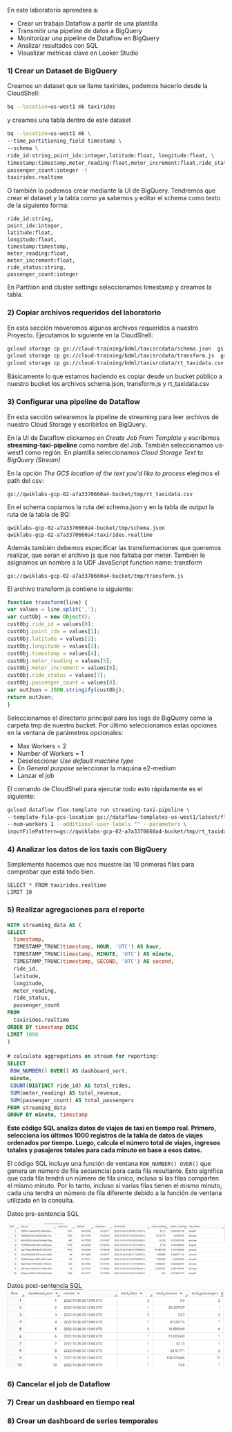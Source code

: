 
En este laboratorio aprenderá a:
- Crear un trabajo Dataflow a partir de una plantilla
- Transmitir una pipeline de datos a BigQuery
- Monitorizar una pipeline de Dataflow en BigQuery
- Analizar resultados con SQL
- Visualizar métricas clave en Looker Studio
### 1) Crear un Dataset de BigQuery
Creamos un dataset que se llame taxirides, podemos hacerlo desde la CloudShell:

```bash
bq --location=us-west1 mk taxirides

```

y creamos una tabla dentro de este dataset

```bash
bq --location=us-west1 mk \
--time_partitioning_field timestamp \
--schema \
ride_id:string,point_idx:integer,latitude:float, longitude:float, \
timestamp:timestamp,meter_reading:float,meter_increment:float,ride_status:string, \
passenger_count:integer -t
taxirides.realtime
```

O también lo podemos crear mediante la UI de BigQuery.
Tendremos que crear el dataset y la tabla como ya sabemos y editar el schema como texto de la siguiente forma:

```
ride_id:string,
point_idx:integer,
latitude:float,
longitude:float,
timestamp:timestamp,
meter_reading:float,
meter_increment:float,
ride_status:string,
passenger_count:integer
```

En Partition and cluster settings seleccionamos timestamp y creamos la tabla.

### 2) Copiar archivos requeridos del laboratorio
En esta sección moveremos algunos archivos requeridos a nuestro Proyecto.
Ejecutamos lo siguiente en la CloudShell:

```bash
gcloud storage cp gs://cloud-training/bdml/taxisrcdata/schema.json  gs://qwiklabs-gcp-02-a7a3370660a4-bucket/tmp/schema.json
gcloud storage cp gs://cloud-training/bdml/taxisrcdata/transform.js  gs://qwiklabs-gcp-02-a7a3370660a4-bucket/tmp/transform.js
gcloud storage cp gs://cloud-training/bdml/taxisrcdata/rt_taxidata.csv  gs://qwiklabs-gcp-02-a7a3370660a4-bucket/tmp/rt_taxidata.csv
```

Básicamente lo que estamos haciendo es copiar desde un bucket público a nuestro bucket los archivos schema.json, transform.js y rt_taxidata.csv

### 3) Configurar una pipeline de Dataflow
En esta sección setearemos la pipeline de streaming para leer archivos de nuestro Cloud Storage y escribirlos en BigQuery.

En la UI de Dataflow clickamos en _Create Job From Template_ y escribimos **streaming-taxi-pipeline** como nombre del Job. También seleccionamos us-west1 como región. En plantilla seleccionamos _Cloud Storage Text to BigQuery (Stream)_

En la opción _The GCS location of the text you'd like to process_ elegimos el path del csv:

```
gs://qwiklabs-gcp-02-a7a3370660a4-bucket/tmp/rt_taxidata.csv
```

En el schema copiamos la ruta del schema.json y en la tabla de output la ruta de la tabla de BQ:

```
qwiklabs-gcp-02-a7a3370660a4-bucket/tmp/schema.json
qwiklabs-gcp-02-a7a3370660a4:taxirides.realtime
```

Además también debemos especificar las transformaciones que queremos realizar, que seran el archivo js que nos faltaba por meter. También le asignamos un nombre a la UDF JavaScript function name: transform

```
gs://qwiklabs-gcp-02-a7a3370660a4-bucket/tmp/transform.js
```

El archivo transform.js contiene lo siguiente:

```javascript
function transform(line) {
var values = line.split(',');
var custObj = new Object();
custObj.ride_id = values[0];
custObj.point_idx = values[1];
custObj.latitude = values[2];
custObj.longitude = values[3];
custObj.timestamp = values[4];
custObj.meter_reading = values[5];
custObj.meter_increment = values[6];
custObj.ride_status = values[7];
custObj.passenger_count = values[8];
var outJson = JSON.stringify(custObj);
return outJson;
}
```

Seleccionamos el directorio principal para los logs de BigQuery como la carpeta tmp de nuestro bucket.
Por último seleccionamos estas opciones en la ventana de parámetros opcionales:
- Max Workers = 2
- Number of Workers = 1
- Deseleccionar _Use default machine type_
- En _General purpose_ seleccionar la máquina e2-medium
- Lanzar el job

El comando de CloudShell para ejecutar todo esto rápidamente es el siguiente:

```bash
gcloud dataflow flex-template run streaming-taxi-pipeline \
--template-file-gcs-location gs://dataflow-templates-us-west1/latest/flex/Stream_GCS_Text_to_BigQuery_Flex --region us-west1 \
--num-workers 1 --additional-user-labels "" --parameters \
inputFilePattern=gs://qwiklabs-gcp-02-a7a3370660a4-bucket/tmp/rt_taxidata.csv,JSONPath=gs://qwiklabs-gcp-02-a7a3370660a4-bucket/tmp/schema.json,outputTable=qwiklabs-gcp-02-a7a3370660a4:taxirides.realtime,javascriptTextTransformGcsPath=gs://qwiklabs-gcp-02-a7a3370660a4-bucket/tmp/transform.js,javascriptTextTransformFunctionName=transform,bigQueryLoadingTemporaryDirectory=gs://qwiklabs-gcp-02-a7a3370660a4-bucket/tmp,useStorageWriteApi=false,numStorageWriteApiStreams=0,javascriptTextTransformReloadIntervalMinutes=0,maxNumWorkers=2,workerMachineType=e2-medium
```


### 4) Analizar los datos de los taxis con BigQuery

Simplemente hacemos que nos muestre las 10 primeras filas para comprobar que está todo bien.

```
SELECT * FROM taxirides.realtime
LIMIT 10
```

### 5) Realizar agregaciones para el reporte

```sql
WITH streaming_data AS (
SELECT
  timestamp,
  TIMESTAMP_TRUNC(timestamp, HOUR, 'UTC') AS hour,
  TIMESTAMP_TRUNC(timestamp, MINUTE, 'UTC') AS minute,
  TIMESTAMP_TRUNC(timestamp, SECOND, 'UTC') AS second,
  ride_id,
  latitude,
  longitude,
  meter_reading,
  ride_status,
  passenger_count
FROM
  taxirides.realtime
ORDER BY timestamp DESC
LIMIT 1000
)

# calculate aggregations on stream for reporting:
SELECT
 ROW_NUMBER() OVER() AS dashboard_sort,
 minute,
 COUNT(DISTINCT ride_id) AS total_rides,
 SUM(meter_reading) AS total_revenue,
 SUM(passenger_count) AS total_passengers
FROM streaming_data
GROUP BY minute, timestamp
```

**Este código SQL analiza datos de viajes de taxi en tiempo real. Primero, selecciona los últimos 1000 registros de la tabla de datos de viajes ordenados por tiempo. Luego, calcula el número total de viajes, ingresos totales y pasajeros totales para cada minuto en base a esos datos.**

El código SQL incluye una función de ventana `ROW_NUMBER() OVER()` que genera un número de fila secuencial para cada fila resultante. Esto significa que cada fila tendrá un número de fila único, incluso si las filas comparten el mismo minuto. Por lo tanto, incluso si varias filas tienen el mismo minuto, cada una tendrá un número de fila diferente debido a la función de ventana utilizada en la consulta.

Datos pre-sentencia SQL

<img src=  "https://github.com/Rubnserrano/PDECert/blob/main/PDELabs/imgs/lab01-presql.png?raw=true" /> 

Datos post-sentencia SQL
<img src=  "https://github.com/Rubnserrano/PDECert/blob/main/PDELabs/imgs/lab01-postsql.png?raw=true" /> 

### 6) Cancelar el job de Dataflow

### 7) Crear un dashboard en tiempo real

### 8) Crear un dashboard de series temporales